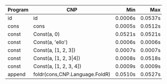 Program | CNP | Min | Max
--- | --- | ---: | ---:
id | id | 0.0006s | 0.0537s
cons | cons | 0.0005s | 0.0512s
const | Const(a, 0) | 0.0521s | 0.0521s
const | Const(a, 'ello') | 0.0006s | 0.0006s
const | Const(a, [1, 2, 3]) | 0.0007s | 0.0007s
const | Const(a, [1, 2, 3\|4]) | 0.0008s | 0.0518s
const | Const(a, [1, 2, 3, 4]) | 0.0009s | 0.0009s
append | foldr(cons,CNP.Language.FoldR) | 0.0510s | 0.0527s
